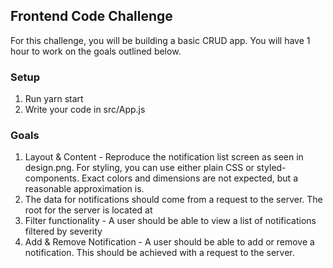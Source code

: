 ## Frontend Code Challenge

For this challenge, you will be building a basic CRUD app. You will have 1 hour to work on the goals outlined below.

### Setup

1. Run yarn start
2. Write your code in src/App.js

### Goals

1. Layout & Content - Reproduce the notification list screen as seen in design.png. For styling, you can use either plain CSS or styled-components. Exact colors and dimensions are not expected, but a reasonable approximation is.
2. The data for notifications should come from a request to the server. The root for the server is located at
3. Filter functionality - A user should be able to view a list of notifications filtered by severity
4. Add & Remove Notification - A user should be able to add or remove a notification. This should be achieved with a
   request to the server.
